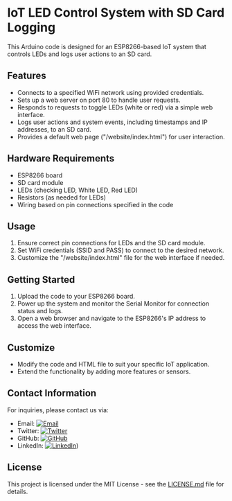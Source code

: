 # IoT LED Control System with SD Card Logging

This Arduino code is designed for an ESP8266-based IoT system that controls LEDs and logs user actions to an SD card.

## Features

- Connects to a specified WiFi network using provided credentials.
- Sets up a web server on port 80 to handle user requests.
- Responds to requests to toggle LEDs (white or red) via a simple web interface.
- Logs user actions and system events, including timestamps and IP addresses, to an SD card.
- Provides a default web page ("/website/index.html") for user interaction.

## Hardware Requirements

- ESP8266 board
- SD card module
- LEDs (checking LED, White LED, Red LED)
- Resistors (as needed for LEDs)
- Wiring based on pin connections specified in the code

## Usage

1. Ensure correct pin connections for LEDs and the SD card module.
2. Set WiFi credentials (SSID and PASS) to connect to the desired network.
3. Customize the "/website/index.html" file for the web interface if needed.

## Getting Started

1. Upload the code to your ESP8266 board.
2. Power up the system and monitor the Serial Monitor for connection status and logs.
3. Open a web browser and navigate to the ESP8266's IP address to access the web interface.

## Customize

- Modify the code and HTML file to suit your specific IoT application.
- Extend the functionality by adding more features or sensors.

## Contact Information

For inquiries, please contact us via:
- Email: [![Email](https://img.shields.io/badge/Email-nikhilbroo%40hotmail.com-blue)](mailto:nikhilbroo@hotmail.com)
- Twitter: [![Twitter](https://img.shields.io/badge/Twitter-%40karnikhil-blue)](https://twitter.com/karnikhil90)
- GitHub: [![GitHub](https://img.shields.io/badge/GitHub-%40Karnikhil90-green)](https://github.com/Karnikhil90)
- LinkedIn: [![LinkedIn](https://img.shields.io/badge/LinkedIn-Nikhil%20Karmakar-blue)](https://www.linkedin.com/in/karnikhil90/))

## License

This project is licensed under the MIT License - see the [LICENSE.md](LICENSE.md) file for details.
